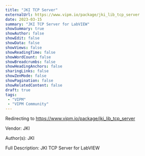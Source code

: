```yaml
---
title: "JKI TCP Server"
externalUrl: https://www.vipm.io/package/jki_lib_tcp_server
date: 2023-03-15
summary: "JKI TCP Server for LabVIEW"
showSummary: true
showAuthor: false
showEdit: false
showData: false
showViews: false
showReadingTime: false
showWordCount: false
showBreadcrumbs: false
showHeadingAnchors: false
sharingLinks: false
showZenMode: false
showPagination: false
showRelatedContent: false
draft: true
tags:
 - "VIPM"
 - "VIPM Community"
---
```


Redirecting to https://www.vipm.io/package/jki_lib_tcp_server

Vendor: JKI

Author(s): JKI
 
Full Description:
JKI TCP Server for LabVIEW